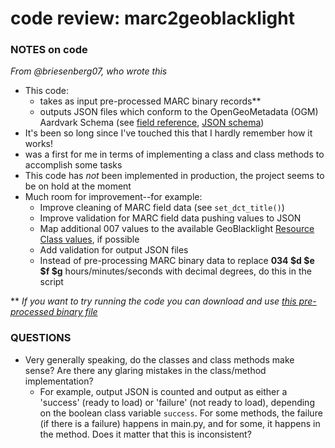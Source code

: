 # code review: marc2geoblacklight

### NOTES on code
*From @briesenberg07, who wrote this*  
- This code:
    - takes as input pre-processed MARC binary records\*\*
    - outputs JSON files which conform to the OpenGeoMetadata (OGM) Aardvark Schema (see [field reference](https://opengeometadata.org/ogm-aardvark/), [JSON schema](https://opengeometadata.org/schema/geoblacklight-schema-aardvark.json))
- It's been so long since I've touched this that I hardly remember how it works!
- was a first for me in terms of implementing a class and class methods to accomplish some tasks
- This code has *not* been implemented in production, the project seems to be on hold at the moment
- Much room for improvement--for example:
    - Improve cleaning of MARC field data (see `set_dct_title()`)
    - Improve validation for MARC field data pushing values to JSON
    - Map additional 007 values to the available GeoBlacklight [Resource Class values](https://opengeometadata.org/ogm-aardvark/#resource-class-values), if possible
    - Add validation for output JSON files
    - Instead of pre-processing MARC binary data to replace **034 $d $e $f $g** hours/minutes/seconds with decimal degrees, do this in the script

\*\* *If you want to try running the code you can download and use [this pre-processed binary file](https://uwnetid-my.sharepoint.com/:u:/g/personal/ries07_uw_edu/EQpjv2Li0ahMsZyuaHOO5ocBKuY4zap-8Q1DXC74eKjQTw?e=Dplfyf)*  

### QUESTIONS
- Very generally speaking, do the classes and class methods make sense? Are there any glaring mistakes in the class/method implementation?
    - For example, output JSON is counted and output as either a 'success' (ready to load) or 'failure' (not ready to load), depending on the boolean class variable `success`. For some methods, the failure (if there is a failure) happens in main.py, and for some, it happens in the method. Does it matter that this is inconsistent?

